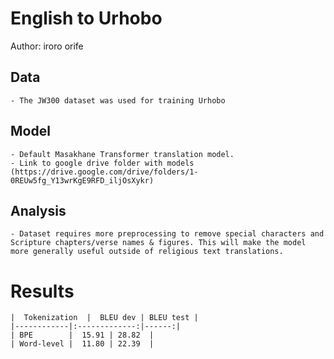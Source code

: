 # English to Urhobo

Author: iroro orife

## Data

	- The JW300 dataset was used for training Urhobo

## Model

	- Default Masakhane Transformer translation model.
	- Link to google drive folder with models (https://drive.google.com/drive/folders/1-0REUw5fg_Y13wrKgE9RFD_iljOsXykr)

## Analysis

 	- Dataset requires more preprocessing to remove special characters and Scripture chapters/verse names & figures. This will make the model more generally useful outside of religious text translations.


# Results

	|  Tokenization  |  BLEU dev | BLEU test |
	|------------|:-------------:|------:|
	| BPE        |  15.91 | 28.82  |    
	| Word-level |  11.80 | 22.39  | 
